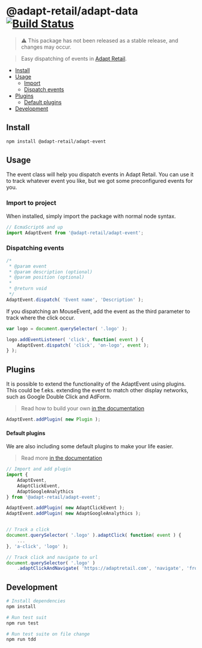 # @adapt-retail/adapt-data [![Build Status](https://travis-ci.org/AdaptRetail/adapt-event.svg?branch=master)](https://travis-ci.org/AdaptRetail/adapt-event)
> ⚠️ This package has not been released as a stable release, and changes may occur.

> Easy dispatching of events in [Adapt Retail](https://adaptretail.com).

- [Install](#install)
- [Usage](#usage)
    - [Import](#import)
    - [Dispatch events](#dispatch-event)
- [Plugins](#plugins)
    - [Default plugins](#default-plugins)
- [Development](#development)
    

<a name="install"></a>
## Install

```bash
npm install @adapt-retail/adapt-event
```

<a name="usage"></a>
## Usage

The event class will help you dispatch events in Adapt Retail.
You can use it to track whatever event you like, but we got some preconfigured events for you.

<a name="import"></a>
### Import to project

When installed, simply import the package with normal node syntax.

```js
// EcmaScript6 and up
import AdaptEvent from '@adapt-retail/adapt-event';
```

<a name="dispatch-event"></a>
### Dispatching events

```js
/*
 * @param event
 * @param description (optional)
 * @param position (optional)
 * 
 * @return void
 */
AdaptEvent.dispatch( 'Event name', 'Description' );
```

If you dispatching an MouseEvent, add the event as the third parameter
to track where the click occur.
```js
var logo = document.querySelector( '.logo' );

logo.addEventListener( 'click', function( event ) {
    AdaptEvent.dispatch( 'click', 'on-logo', event );
} );
```

<a name="plugins"></a>
## Plugins
It is possible to extend the functionality of the AdaptEvent using plugins.
This could be f.eks. extending the event to match other display networks, such as Google Double Click and AdForm.
> Read how to build your own [in the documentation](https://github.com/AdaptRetail/adapt-event/wiki/Plugins)

```js
AdaptEvent.addPlugin( new Plugin );
```

<a name="default-plugins"></a>
#### Default plugins

We are also including some default plugins to make your life easier.

> Read more [in the documentation](https://github.com/AdaptRetail/adapt-event/wiki/Adapt-Click-Events)

```js
// Import and add plugin
import {
    AdaptEvent,
    AdaptClickEvent,
    AdaptGoogleAnalythics
} from '@adapt-retail/adapt-event';

AdaptEvent.addPlugin( new AdaptClickEvent );
AdaptEvent.addPlugin( new AdaptGoogleAnalythics );


// Track a click 
document.querySelector( '.logo' ).adaptClick( function( event ) {
    ...
}, 'a-click', 'logo' );

// Track click and navigate to url
document.querySelector( '.logo' )
    .adaptClickAndNavigate( 'https://adaptretail.com', 'navigate', 'from-logo' );
```


<a name="development"></a>
## Development
```bash
# Install dependencies
npm install

# Run test suit
npm run test

# Run test suite on file change
npm run tdd
```
